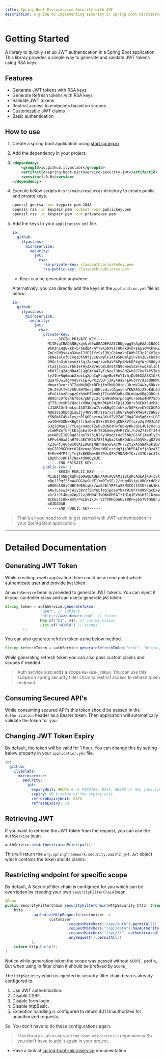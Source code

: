 ```yaml
---
title: Spring Boot Microservice Security with JWT
description: A guide to implementing security in Spring Boot microservices using JWT (JSON Web Tokens).
---
```



# Getting Started

A library to quickly set up JWT authentication in a Spring Boot application.
This library provides a simple way to generate and validate JWT tokens using RSA keys.

## Features
- Generate JWT tokens with RSA keys
- Generate Refresh tokens with RSA keys
- Validate JWT tokens
- Restrict access to endpoints based on scopes
- Customizable JWT claims
- Basic authentication

## How to use

1. Create a spring boot application using [start.spring.io](https://start.spring.io/)
2. Add the dependency in your project.
3. 
    ```xml
    <dependency>
        <groupId>io.github.ilyaslabs</groupId>
        <artifactId>spring-boot-microservice-security-jwt</artifactId>
        <version>1.0.0</version>
    </dependency>
    ```

4. Execute below scripts in `src/main/resources` directory to create public and private keys.
    ```bash
    openssl genrsa -out keypair.pem 2048
    openssl rsa -in keypair.pem -pubout -out publickey.pem
    openssl rsa -in keypair.pem -out privatekey.pem
    ```
   
5. Add the keys to your `application.yml` file.
    ```yml
   io:
      github:
        ilyaslabs:
          microservice:
            security:
              jwt:
                rsa:
                  rsa-private-key: classpath:privateKey.pem
                  rsa-public-key: classpath:publicKey.pem
    ```

    - Keys can be generated anywhere.

    Alternatively, you can directly add the keys in the `application.yml` file as below.

    ```yml
    io:
      github:
        ilyaslabs:
          microservice:
            security:
              jwt:
                rsa:
                  private-key: |
                    -----BEGIN PRIVATE KEY-----
                    MIIEvgIBADANBgkqhkiG9w0BAQEFAASCBKgwggSkAgEAAoIBAQCMpT7fJdHsa0hd
                    9nKznLWgGkkk+p/bedbAFAY7BK50XViY9O7kQvb+sep1dWKkvREYqt3yFXwVRr0A
                    ZmCcEMBsc4p3XwaIJYEJIfzSzI3H/CbknqVhEWWhJI3cJCXVIgp/FaTUfGs7+GVU
                    obNeIalofDcvqzDf6NYjLcGvN9lFi4t95KOmlp5hv6v2L2FhdTRVEZw7H24p5PLA
                    99Qc3nOjWsmsmXiSqjZaknW//wzRaVPAPp4MzkBP4gfWrURU6yHsLWTOZpDl5mSh
                    rCa3j5vxxvrbkIeTHyZX8/AuG8iQn6tXN9cweo5ZS+vwoXGlsbtV9Abye6hTRGRe
                    mb6f2LqZAgMBAAECggEAKu47yTiNoelDby8NZwb0J7kuT4PS7Nb9dqcGGdi9eZaO
                    ty24h+Nq6mabZxwcLqXphIqPcdgeBo6PnYIihjDU06XXA8X1Q/SStRtzRVMcCgnN
                    Q2arm3wIdg4m4SYFiE+6PX15UUTjJKyXHaS4EAkdYV/dJodORWKYjqdmYhodj4zr
                    dmwatOzork8IZaNNvDQbrBFhjfofbNb9UinLJkrmV24wYy6RNxz3pjwkeZ+6TvmZ
                    2Hs2kUtI+C/SEL6H7Uesj40KcvdizdAgoysaYKNEAGz2SoEdL3d598V4LaxuDIP9
                    oPuGtbnzFqapzQrhUnMT9mobjFIcuWWDaRadQLmUqwKBgQDDCuiY0MCYkoHtAKKJ
                    8H8CnL9fdE4hf6bk/pNhy12cnz49vWNmrpdbqVC/eDbo4MP75ohcrdeH2lqn7fe2
                    gT7fLdxyMSYQXeirdDNUDq/KK0kpMJtFpji9Q0rv3HEKXeUzbALOQ52vddgTUM3R
                    LJ1AR1DrSnmkycIADT3NbuIVrwKBgQC4mhkb/U0FkevKYOCGCEOZZMSmA/xMjoS+
                    ND8z81QhpqqiqEijy4N9vOk/zsG/xJlubGrZAqWvkMHi4VzHN8vYlqMumCKeCfC6
                    f5NBN6F4Vxlyy/nPlQOEszrm4GKt9ZVPZaRCMg4FNu5q6XcjLBF2McIIYn3qOxD8
                    ew1GHXGONwKBgGffrGaObrQS+r0VJHtgKNRkVItqrp2qlWDJsAZaP33FVWmeLo0m
                    GJgJgWaniF7YLag/a4ooT2wbv0JGOzHofWpwy0HJqSL4UIzXcuqmc7qw+OLF7zvV
                    vcwWRZefCFjkDsgnEwt0+UrT8QLAewyWvRzZnl/hJw27IeXTJ4H8Ns4jAoGBALM2
                    pvnNR2EI8OhgdJiqnTXl5iNl6yJHmgctoc5FhH/G1hFjXmHlyZngNHGFwAL0UiAp
                    kPFs6H0xA4nHT9L4ECYM2A78E19qNxJXmBXQdCnoJQSVkcg82lWRyrUpUaOgr3uN
                    KZI6FfJqCbwxO0AiIDGmzMBnHeavwSXcMF7JZtyxAoGBAKSkIDVjJH/hW+SaTew7
                    WyGI8PMGGMrt0lAhzoap85mahWRle+nHq3jjDb5RAInfjbBzA3EQK73H98aDFOxL
                    E+Pe+MYPIsjTejExBKDNm+86Z9JcQFX79DAM+TOxieXYDrbc34kGJfYYntjHAtSv
                    EDpbhJoDPIl/NexXd98QyKJb
                    -----END PRIVATE KEY-----
                  public-key: |
                    -----BEGIN PUBLIC KEY-----
                    MIIBIjANBgkqhkiG9w0BAQEFAAOCAQ8AMIIBCgKCAQEAjKU+3yXR7GtIXfZys5y1
                    oBpJJPqf23nWwBQGOwSudF1YmPTu5EL2/rHqdXVipL0RGKrd8hV8FUa9AGZgnBDA
                    bHOKd18GiCWBCSH80syNx/wm5J6lYRFloSSN3CQl1SIKfxWk1HxrO/hlVKGzXiGp
                    aHw3L6sw3+jWIy3BrzfZRYuLfeSjppaeYb+r9i9hYXU0VRGcOx9uKeTywPfUHN5z
                    o1rJrJl4kqo2WpJ1v/8M0WlTwD6eDM5AT+IH1q1EVOsh7C1kzmaQ5eZkoawmt4+b
                    8cb625CHkx8mV/PwLhvIkJ+rVzfXMHqOWUvr8KFxpbG7VfQG8nuoU0RkXpm+n9i6
                    mQIDAQAB
                    -----END PUBLIC KEY-----
    ```


> That's all you need to do to get started with JWT authentication in your Spring Boot application.

--- 

# Detailed Documentation

## Generating JWT Token

While creating a web application there could be an end point which authenticate user and provide jwt token.

An `AuthService` bean is provided to generate JWT tokens. You can inject it in your controller class and can use to generate jwt token.

```java
String token = authService.generateToken(
                "user", // subject
                "https://www.domain.com", // issuer
                Map.of("k1", v1), // custom claims
                List.of("ADMIN") // scopes
        );
```
You can also generate refresh token using below method.

```java
String refreshToken = authService.generateRefreshToken("test", "https://ilyaslabs.github.io", null, null);
```

While generating refresh token you can also pass custom claims and scopes if needed.

> Auth service also adds a scope `REFRESH_TOKEN`, You can use this scope on spring security filter chain to restrict access to refresh token endpoint.

## Consuming Secured API's

While consuming secured API's this token should be passed in the `Authorization` header as a Bearer token.
Then application will automatically validate the token for you.

## Changing JWT Token Expiry

By default, the token will be valid for 1 hour. You can change this by setting below property in your `application.yml` file.

```yml
io:
  github:
    ilyaslabs:
      microservice:
        security:
          jwt:
            expiryUnit: HOURS # or MINUTES, DAYS, WEEKS // Any java.time.temporal.ChronoUnit
            expiry: 60 # value of the expiry unit
            refreshExpiryUnit: DAYS
            refreshExpiry: 30
```

## Retrieving JWT
If you want to retrieve the JWT token from the request, you can use the `AuthService` bean.

```java
authService.getAuthenticatedPrincipal();
```
This will return the `org.springframework.security.oauth2.jwt.Jwt` object which contains the token and its claims.

## Restricting endpoint for specific scope

By default, A SecurityFilter chain is configured for you which can be overridden by creating your own `SecurityFilterChain` bean.

```java
@Bean
public SecurityFilterChain SecurityFilterChain(HttpSecurity http) throws Exception {
    http
            .authorizeHttpRequests(customizer ->
                    customizer
                            .requestMatchers("/api/auth").permitAll()
                            .requestMatchers("/api/data").hasAuthority("SCOPE_ADMIN")
                            .requestMatchers("/api/**").authenticated()
                            .anyRequest().permitAll()
            );
    return http.build();
}

```
Notice while generation token the scope was passed without `SCOPE_` prefix, But when using in filter chain it should be prefixed by `SCOPE_`

The `HttpSecurity` which is injected in security filter chain bean is already configured to.

1. Use JWT authentication.
2. Disable CSRF.
3. Disable form login.
4. Disable httpBasic.
5. Exception handling is configured to return 401 Unauthorized for unauthorized requests.

So, You don't have to do these configurations again.

> This library is also uses `spring-boot-microservice` dependency So you don't have to add it again in your project.

- Have a look at [spring-boot-microservice](https://github.com/ilyasdotdev/spring-boot-microservice) documentation.